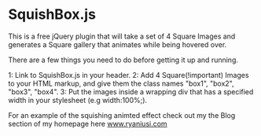 SquishBox.js
============

This is a free jQuery plugin that will take a set of 4 Square Images and generates a Square gallery that animates while being hovered over.

There are a few things you need to do before getting it up and running.

1: Link to SquishBox.js in your header.
2: Add 4 Square(!important) Images to your HTML markup, and give them the class names "box1", "box2", "box3", "box4".
3: Put the images inside a wrapping div that has a specified width in your stylesheet (e.g width:100%;).

For an example of the squishing animted effect check out my the Blog section of my homepage here www.ryaniusi.com
